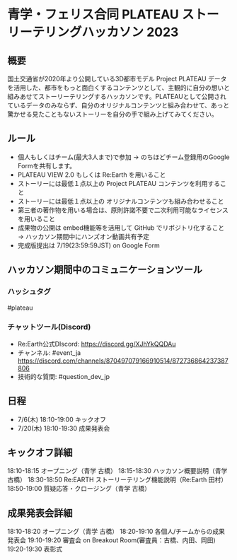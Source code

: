 # 青学・フェリス合同 PLATEAU ストーリーテリングハッカソン 2023

## 概要
国土交通省が2020年より公開している3D都市モデル Project PLATEAU データを活用した、都市をもっと面白くするコンテンツとして、主観的に自分の想いと組みあせてストーリーテリングするハッカソンです。PLATEAUとして公開されているデータのみならず、自分のオリジナルコンテンツと組み合わせて、あっと驚かせる見たこともないストーリーを自分の手で組み上げてみてください。

## ルール
* 個人もしくはチーム(最大3人まで)で参加 → のちほどチーム登録用のGoogle Formを共有します。
* PLATEAU VIEW 2.0 もしくは Re:Earth を用いること
* ストーリーには最低１点以上の Project PLATEAU コンテンツを利用すること
* ストーリーには最低１点以上の オリジナルコンテンツも組み合わせること
* 第三者の著作物を用いる場合は、原則許諾不要で二次利用可能なライセンスを用いること
* 成果物の公開は embed機能等を活用して GitHub でリポジトリ化すること → ハッカソン期間中にハンズオン動画共有予定
* 完成版提出は 7/19(23:59:59JST) on Google Form


## ハッカソン期間中のコミュニケーションツール
### ハッシュタグ
#plateau

### チャットツール(Discord)
* Re:Earth公式DIscord: https://discord.gg/XJhYkQQDAu
* チャンネル: #event_ja https://discord.com/channels/870497079166910514/872736864237387806
* 技術的な質問: #question_dev_jp



## 日程
* 7/6(木) 18:10-19:00 キックオフ
* 7/20(木) 18:10-19:30 成果発表会


## キックオフ詳細
18:10-18:15 オープニング（青学 古橋）
18:15-18:30 ハッカソン概要説明（青学 古橋）
18:30-18:50 Re:EARTH ストーリーテリング機能説明（Re:Earth 田村）
18:50-19:00 質疑応答・クロージング（青学 古橋）

## 成果発表会詳細
18:10-18:20 オープニング（青学 古橋）
18:20-19:10 各個人/チームからの成果発表会
19:10-19:20 審査会 on Breakout Room(審査員：古橋、内田、岡田)
19:20-19:30 表彰式
